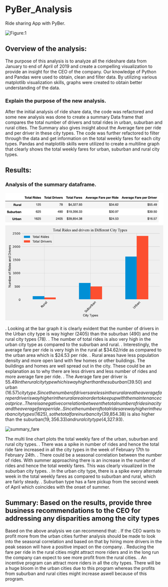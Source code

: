 # PyBer_Analysis

Ride sharing App with PyBer.

![Figure:1](https://cdn1.vectorstock.com/i/1000x1000/09/05/taxi-cab-mobile-phone-with-map-vector-10380905.jpg)


## Overview of the analysis:

The purpose of this analysis is to analyze all the rideshare data from January to end of April of 2019 and create a compelling visualization to provide an insight for the CEO of the company. Our knowledge of Python and Pandas were used to obtain, clean and filter data. By utilizing various matplotlib visualization skills, graphs were created to obtain better understanding of the data.

### Explain the purpose of the new analysis.

After the initial analysis of ride share data, the code was refactored and some new analysis was done to create a summary Data frame that compares the total number of drivers and total rides in urban, suburban and rural cities. The Summary also gives insight about the Average fare per ride and per driver in these city types. The code was further refactored to filter through the data and get information on the total weekly fares for each city types. Pandas and matplotlib skills were utilized to create a multiline graph that clearly shows the total weekly fares for urban, suburban and rural city types.


## Results:

### Analysis of the summary dataframe.

![summary](analysis/Summary_dataframe_table.png)
![Total riders and drivers](analysis/PyBer_summary.png)

. Looking at the bar graph it is clearly evident that the number of drivers in the Urban city type is way higher (2405) than the suburban (490) and the rural city types (78).
. The number of total rides is also very high in the urban city type as compared to the suburban and rural. 
. Interestingly, the average fare per ride is very high in the rural at $34.62/ride as compared to the urban area which is $24.53 per ride.
. Rural areas have less population density and more open land with few homes or other buildings. The buildings and homes are well spread out in the city. These could be an explanation as to why there are  less drivers and less number of rides and more average fare per ride.
. The Average fare per driver is $55.49 in the rural city type which is way higher than the suburban ($39.50) and urban ($16.57) city type. Since the number of drivers are less in the rural area the average fare per driver is way higher in the rural area in order to keep up with the maintenance cost price.
. There is a negative correlation between the total number of rides in a city and the average fare per ride.
. Since the number of total rides are way higher in the urban city types(1625), so the total fare in urban city($39,854.38) is also higher than the suburban($19,356.33) and rural city type($4,327.93).

![summary_fare]()

The multi line chart plots the total weekly fare of the urban, suburban and rural city types.
. There was a spike in number of rides and hence the total ride fare increased in all the city types in the week of February 17th to February 24th.
. There could be a seasonal correlation between the number of rides. With summer approaching there is an increase in the number of rides and hence the total weekly fares. This was clearly visualized in the suburban city types.
. In the urban city type, there is a spike every alternate week in the total weekly fares as compared to suburban and rural, which are fairly steady.
. Suburban type has a fare pickup from the second week of April which coincides with the onset of summer.

## Summary: Based on the results, provide three business recommendations to the CEO for addressing any disparities among the city types

Based on the above analysis we can recommend that:
. If the CEO wants to profit more from the urban cities further analysis should be made to look into the seasonal correlation and based on that by hiring more drivers in the peak season will have a positive impact on the company.
. Reducing the fare per ride in the rural cities might attract more riders and in the long run the company can expect to see more profit from the rural cities.
. An incentive program can attract more riders in all the city types. There will be a huge bloom in the urban cities due to this program whereas the profits from suburban and rural cities might increase aswell because of this program.
